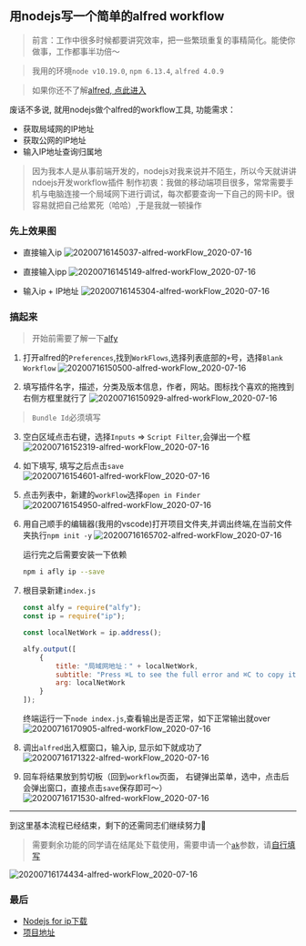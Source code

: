 用nodejs写一个简单的alfred workflow
---

> 前言：工作中很多时候都要讲究效率，把一些繁琐重复的事精简化。能使你做事，工作都事半功倍～

> 我用的环境`node v10.19.0`, `npm 6.13.4`, `alfred 4.0.9`

> 如果你还不了解[alfred, 点此进入](https://www.alfredapp.com/) 


废话不多说, 就用nodejs做个alfred的workflow工具, 功能需求：

- 获取局域网的IP地址
- 获取公网的IP地址
- 输入IP地址查询归属地

> 因为我本人是从事前端开发的，nodejs对我来说并不陌生，所以今天就讲讲ndoejs开发workflow插件
> 制作初衷：我做的移动端项目很多，常常需要手机与电脑连接一个局域网下进行调试，每次都要查询一下自己的网卡IP。很容易就把自己给累死（哈哈）,于是我就一顿操作

### 先上效果图
- 直接输入ip
![20200716145037-alfred-workFlow_2020-07-16](https://cdn.jsdelivr.net/gh/sparksworld/upload-images/images/20200716145037-alfred-workFlow_2020-07-16.png)
- 直接输入ipp
![20200716145149-alfred-workFlow_2020-07-16](https://cdn.jsdelivr.net/gh/sparksworld/upload-images/images/20200716145149-alfred-workFlow_2020-07-16.png)


- 输入ip + IP地址
![20200716145304-alfred-workFlow_2020-07-16](https://cdn.jsdelivr.net/gh/sparksworld/upload-images/images/20200716145304-alfred-workFlow_2020-07-16.png)



### 搞起来
> 开始前需要了解一下[alfy](https://www.npmjs.com/package/alfy) 

1. 打开alfred的`Preferences`,找到`WorkFlows`,选择列表底部的`+`号，选择`Blank Workflow`
![20200716150500-alfred-workFlow_2020-07-16](https://cdn.jsdelivr.net/gh/sparksworld/upload-images/images/20200716150500-alfred-workFlow_2020-07-16.png)

2. 填写插件名字，描述，分类及版本信息，作者，网站。图标找个喜欢的拖拽到右侧方框里就行了
![20200716150929-alfred-workFlow_2020-07-16](https://cdn.jsdelivr.net/gh/sparksworld/upload-images/images/20200716150929-alfred-workFlow_2020-07-16.png)
> `Bundle Id`必须填写

3. 空白区域点击右键，选择`Inputs` => `Script Filter`,会弹出一个框
![20200716152319-alfred-workFlow_2020-07-16](https://cdn.jsdelivr.net/gh/sparksworld/upload-images/images/20200716152319-alfred-workFlow_2020-07-16.png)

4. 如下填写, 填写之后点击`save`
![20200716154601-alfred-workFlow_2020-07-16](https://cdn.jsdelivr.net/gh/sparksworld/upload-images/images/20200716154601-alfred-workFlow_2020-07-16.png)

5. 点击列表中，新建的`workFlow`选择`open in Finder`
![20200716154950-alfred-workFlow_2020-07-16](https://cdn.jsdelivr.net/gh/sparksworld/upload-images/images/20200716154950-alfred-workFlow_2020-07-16.png)


6. 用自己顺手的编辑器(我用的vscode)打开项目文件夹,并调出终端,在当前文件夹执行`npm init -y`
![20200716165702-alfred-workFlow_2020-07-16](https://cdn.jsdelivr.net/gh/sparksworld/upload-images/images/20200716165702-alfred-workFlow_2020-07-16.png)

    运行完之后需要安装一下依赖
    ```bash
    npm i afly ip --save
    ```

7. 根目录新建`index.js`
    ```javascript
    const alfy = require("alfy");
    const ip = require("ip");

    const localNetWork = ip.address();

    alfy.output([
        {
            title: "局域网地址：" + localNetWork,
            subtitle: "Press ⌘L to see the full error and ⌘C to copy it.",
            arg: localNetWork
        }
    ]);
    ``` 
    终端运行一下`node index.js`,查看输出是否正常，如下正常输出就over
    ![20200716170905-alfred-workFlow_2020-07-16](https://cdn.jsdelivr.net/gh/sparksworld/upload-images/images/20200716170905-alfred-workFlow_2020-07-16.png)

8. 调出`alfred`出入框窗口，输入ip, 显示如下就成功了
![20200716171322-alfred-workFlow_2020-07-16](https://cdn.jsdelivr.net/gh/sparksworld/upload-images/images/20200716171322-alfred-workFlow_2020-07-16.png)



9. 回车将结果放到剪切板（回到`workflow`页面， 右键弹出菜单，选中，点击后会弹出窗口，直接点击`save`保存即可～）
![20200716171530-alfred-workFlow_2020-07-16](https://cdn.jsdelivr.net/gh/sparksworld/upload-images/images/20200716171530-alfred-workFlow_2020-07-16.png)



---
到这里基本流程已经结束，剩下的还需同志们继续努力💪

> 需要剩余功能的同学请在结尾处下载使用，需要申请一个[`ak`](http://lbsyun.baidu.com/apiconsole/key?application=key#/home)参数，请[自行填写](http://lbsyun.baidu.com/apiconsole/key?application=key#/home)

![20200716174434-alfred-workFlow_2020-07-16](https://cdn.jsdelivr.net/gh/sparksworld/upload-images/images/20200716174434-alfred-workFlow_2020-07-16.png)

### 最后
- [Nodejs for ip下载](https://github.com/sparksworld/Nodejs-for-ip/raw/master/Nodejs%20for%20ip.alfredworkflow)
- [项目地址](https://github.com/sparksworld/Nodejs-for-ip)